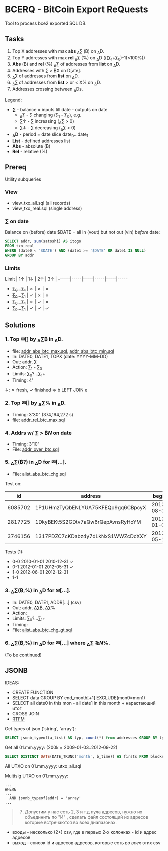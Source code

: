 # BCERQ - BitCoin Export ReQuests
Tool to process bce2 exported SQL DB.

## Tasks
1. Top X addresses with max **abs** <sub>&Delta;</sub>&sum; (&#x20BF;) on <sub>&Delta;</sub>D.
2. Top Y addresses with max **rel** <sub>&Delta;</sub>&sum; (%) on <sub>&Delta;</sub>D (((&sum;<sub>1</sub>÷&sum;<sub>0</sub>)-1)×100%))
3. **Abs** (&#x20BF;) and **rel** (%) <sub>&Delta;</sub>&sum; of addresses from **list** on <sub>&Delta;</sub>D.
4. Addresses with &sum; &gt; &#x20BF;X on D[ate].
5. <sub>&Delta;</sub>&sum; of addresses from **list** on <sub>&Delta;</sub>D.
6. <sub>&Delta;</sub>&sum; of addresses from **list** > or < X% on <sub>&Delta;</sub>D.
7. Addresses crossing between <sub>&Delta;</sub>Ds.

Legend:

- **&sum;** - balance = inputs till date - outputs on date
  - <sub>&Delta;</sub>&sum; - &sum; changing (&sum;<sub>1</sub> - &sum;<sub>0</sub>), e.g.
  - &sum;&uarr; - &sum; increasing (<sub>&Delta;</sub>&sum; > 0)
  - &sum;&darr; - &sum; decreasing (<sub>&Delta;</sub>&sum; < 0)
- **<sub>&Delta;</sub>D** - period = date slice date<sub>0</sub>&hellip;date<sub>1</sub>
- **List** - defined addresses list
- **Abs** - absolute (&#x20BF;)
- **Rel** - relative (%)

## Prereq

Utility subqueries

### View

- view_txo_all.sql (all records)
- view_txo_real.sql (single address)

### &sum; on date

Balance on (before) date $DATE = all in (vout) but not out (vin) *before* date:

```sql
SELECT addr, sum(satoshi) AS itogo
FROM txo_real
WHERE (date0 < '$DATE') AND (date1 >= '$DATE' OR date1 IS NULL)
GROUP BY addr
```

### Limits

Limit | 1&uarr; | 1&darr; | 2&uarr; | 3&uarr; |
------|-----|-----|-----|-----|-----
- <s>&sum;<sub>0</sub></s>&hellip;<s>&sum;<sub>1</sub></s> | &cross; | &cross; | &cross; 
- <s>&sum;<sub>0</sub></s>&hellip;&sum;<sub>1</sub> | &check; | &cross; | &cross;
- &sum;<sub>0</sub>&hellip;<s>&sum;<sub>1</sub></s> | &cross; | &check; | &cross;
- &sum;<sub>0</sub>&hellip;&sum;<sub>1</sub> | &check; | &check; | &check;

## Solutions

### 1. Top &#9993;[] by <sub>&Delta;</sub>&sum;&#x20BF; in <sub>&Delta;</sub>D.

- file: [addr_abs_btc_max.sql](sql/addr_abs_btc_max.sql), [addr_abs_btc_min.sql](sql/addr_abs_btc_min.sql)
- In: DATE0, DATE1, TOPX (date: YYYY-MM-DD)
- Out: addr, &sum;
- Action: &sum;<sub>1</sub> - &sum;<sub>0</sub>
- Limits: &sum;<sub>0</sub>?&hellip;&sum;<sub>1</sub>+
- Timing: 4'

&darr;: &cross; fresh, &check; finished => b LEFT JOIN e

### 2. Top &#9993;[] by <sub>&Delta;</sub>&sum;% in <sub>&Delta;</sub>D.

- Timing: 3'30" (374,194,272 s)
- file: addr_rel_btc_max.sql

### 4. Addrs w/ &sum; > &#x20BF;_N_ on date

- Timing: 3'10"
- File: [addr_over_btc.sql](sql/addr_over_btc.sql)

### 5. <sub>&Delta;</sub>&sum;(&#x20BF;?) in <sub>&Delta;</sub>D for &#9993;[&hellip;].

- File: alist_abs_btc_chg.sql

Test on:

id | address | begin | end | txs
---|---|---|---|---
6085702 | 1P1UHmzTyQbENLYUA75KFEQp9gq6CBpcyX | 2012-08-31 | 2012-09-01 | 2
2817725 | 1DkyBEKt5S2GDtv7aQw6rQepAvnsRyHoYM | 2012-01-09 | 2020-09-01 | 765
3746156 | 1317PDZC7cKDabz4y7dLkNxS1WWZcDcXXY | 2012-05-14 | 2016-06-21 | 227

Tests (1):

- 0-0 2010-01-01 2010-12-31 &check;
- 0-1 2012-01-01 2012-05-31 &check;
- 1-0 2012-06-01 2012-12-31
- 1-1 

### 3. <sub>&Delta;</sub>&sum;(&#x20BF;,%) in <sub>&Delta;</sub>D for &#9993;[&hellip;].

- In: DATE0, DATE1, ADDR\[&hellip;] (csv)
- Out: addr, &Delta;&sum;&#x20BF;, &Delta;&sum;%
- Action:
- Limits: &sum;<sub>0</sub>?&hellip;&sum;<sub>1</sub>+
- Timing:
- File: [alist_abs_btc_chg_gt.sql](sql/alist_abs_btc_chg_gt.sql)

### 6. <sub>&Delta;</sub>&sum;(&#x20BF;,%) in <sub>&Delta;</sub>D for &#9993;[&hellip;] where <sub>&Delta;</sub>&sum; &gl;_N_%.

(To be continued)

## JSONB

IDEAS:

- CREATE FUNCTION
- SELECT data GROUP BY end_month[+1] EXCLUDE(mon0=mon1)
- SELECT all date0 in this mon - all date1 in this month + нарастающий итог
- CROSS JOIN
- [RTFM](https://postgrespro.ru/docs/postgresql/12/queries-with)

Get types of json ('string', 'array'):

```sql
SELECT jsonb_typeof(a_list) AS typ, count(*) from addresses GROUP BY typ ORDER BY typ DESC;
```

Get all 01.mm.yyyy:
(200k = 2009-01-03..2012-09-22)

```sql
SELECT DISTINCT DATE(DATE_TRUNC('month', b_time)) AS firsts FROM blocks ORDER BY firsts ASC;
```


All UTXO on 01.mm.yyyy: utxo_all.sql

Multisig UTXO on 01.mm.yyyy:

```
...
WHERE
...
  AND jsonb_typeof(addr) = 'array'
...
```

> 7. Допустим у нас есть 2, 3 и т.д пула адресов, нужно их объединить по "И" , сделать файл состоящий из  адресов которые встречаются во всех диапазонах.

- входы - несколько (2+) csv, где в первых 2-х колонках - id и адрес адресов
- выход - список id и адресов адресов, которые есть во _всех_ этих csv
